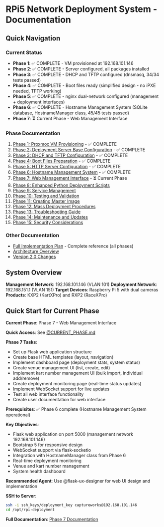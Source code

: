 # RPi5 Network Deployment System - Documentation

## Quick Navigation

### Current Status
- **Phase 1**: ✅ COMPLETE - VM provisioned at 192.168.101.146
- **Phase 2**: ✅ COMPLETE - Server configured, all packages installed
- **Phase 3**: ✅ COMPLETE - DHCP and TFTP configured (dnsmasq, 34/34 tests passed)
- **Phase 4**: ✅ COMPLETE - Boot files ready (simplified design - no iPXE needed, TFTP working)
- **Phase 5**: ✅ COMPLETE - nginx dual-network configured (management + deployment interfaces)
- **Phase 6**: ✅ COMPLETE - Hostname Management System (SQLite database, HostnameManager class, 45/45 tests passed)
- **Phase 7**: ⏳ Current Phase - Web Management Interface

### Phase Documentation

1. [Phase 1: Proxmox VM Provisioning](phases/Phase_1_Proxmox_VM_Provisioning.md) - ✅ COMPLETE
2. [Phase 2: Deployment Server Base Configuration](phases/Phase_2_Base_Configuration.md) - ✅ COMPLETE
3. [Phase 3: DHCP and TFTP Configuration](phases/Phase_3_DHCP_TFTP.md) - ✅ COMPLETE
4. [Phase 4: Boot Files Preparation](phases/Phase_4_Boot_Files.md) - ✅ COMPLETE
5. [Phase 5: HTTP Server Configuration](phases/Phase_5_HTTP_Server.md) - ✅ COMPLETE
6. [Phase 6: Hostname Management System](phases/Phase_6_Hostname_Management.md) - ✅ COMPLETE
7. [Phase 7: Web Management Interface](phases/Phase_7_Web_Interface.md) - ⏳ Current Phase
8. [Phase 8: Enhanced Python Deployment Scripts](phases/Phase_8_Python_Scripts.md)
9. [Phase 9: Service Management](phases/Phase_9_Service_Management.md)
10. [Phase 10: Testing and Validation](phases/Phase_10_Testing.md)
11. [Phase 11: Creating Master Image](phases/Phase_11_Master_Image.md)
12. [Phase 12: Mass Deployment Procedures](phases/Phase_12_Mass_Deployment.md)
13. [Phase 13: Troubleshooting Guide](phases/Phase_13_Troubleshooting.md)
14. [Phase 14: Maintenance and Updates](phases/Phase_14_Maintenance.md)
15. [Phase 15: Security Considerations](phases/Phase_15_Security.md)

### Other Documentation

- [Full Implementation Plan](RPI_NETWORK_DEPLOYMENT_IMPLEMENTATION_PLAN.md) - Complete reference (all phases)
- [Architecture Overview](RPI_NETWORK_DEPLOYMENT_IMPLEMENTATION_PLAN.md#architecture-overview)
- [Version 2.0 Changes](RPI_NETWORK_DEPLOYMENT_IMPLEMENTATION_PLAN.md#summary-of-major-changes-v20)

## System Overview

**Management Network**: 192.168.101.146 (VLAN 101)
**Deployment Network**: 192.168.151.1 (VLAN 151)
**Target Devices**: Raspberry Pi 5 with dual cameras
**Products**: KXP2 (KartXPro) and RXP2 (RaceXPro)

## Quick Start for Current Phase

**Current Phase**: Phase 7 - Web Management Interface

**Quick Access**: See [@CURRENT_PHASE.md](../CURRENT_PHASE.md)

**Phase 7 Tasks**:
- Set up Flask web application structure
- Create base HTML templates (layout, navigation)
- Implement dashboard page (deployment stats, system status)
- Create venue management UI (list, create, edit)
- Implement kart number management UI (bulk import, individual add/remove)
- Create deployment monitoring page (real-time status updates)
- Implement WebSocket support for live updates
- Test all web interface functionality
- Create user documentation for web interface

**Prerequisites**: ✅ Phase 6 complete (Hostname Management System operational)

**Key Objectives**:
- Flask web application on port 5000 (management network 192.168.101.146)
- Bootstrap 5 for responsive design
- WebSocket support via flask-socketio
- Integration with HostnameManager class from Phase 6
- Real-time deployment monitoring
- Venue and kart number management
- System health dashboard

**Recommended Agent**: Use @flask-ux-designer for web UI design and implementation

**SSH to Server**:
```bash
ssh -i ssh_keys/deployment_key captureworks@192.168.101.146
cd /opt/rpi-deployment
```

**Full Documentation**: [Phase 7 Documentation](phases/Phase_7_Web_Interface.md)
